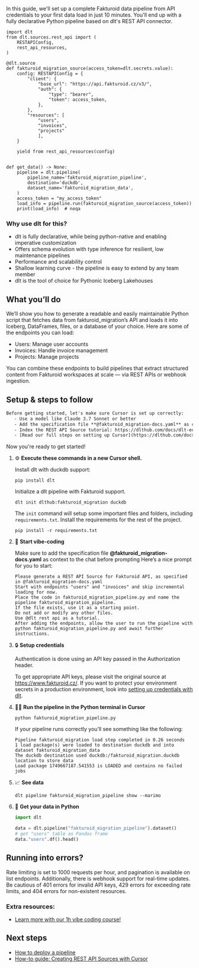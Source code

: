 In this guide, we'll set up a complete Fakturoid data pipeline from API credentials to your first data load in just 10 minutes. You'll end up with a fully declarative Python pipeline based on dlt's REST API connector.

```python-outcome
import dlt
from dlt.sources.rest_api import (
    RESTAPIConfig,
    rest_api_resources,
)

@dlt.source
def fakturoid_migration_source(access_token=dlt.secrets.value):
    config: RESTAPIConfig = {
        "client": {
            "base_url": "https://api.fakturoid.cz/v3/",
            "auth": {
                "type": "bearer",
                "token": access_token,
            },
        },
        "resources": [
            "users",
            "invoices",
            "projects"
            ],
    }

    yield from rest_api_resources(config)


def get_data() -> None:
    pipeline = dlt.pipeline(
        pipeline_name='fakturoid_migration_pipeline',
        destination='duckdb',
        dataset_name='fakturoid_migration_data', 
    )
    access_token = "my_access_token"
    load_info = pipeline.run(fakturoid_migration_source(access_token))
    print(load_info)  # noqa
```

### Why use dlt for this?

- dlt is fully declarative, while being python-native and enabling imperative customization
- Offers schema evolution with type inference for resilient, low maintenance pipelines
- Performance and scalability control
- Shallow learning curve - the pipeline is easy to extend by any team member
- dlt is the tool of choice for Pythonic Iceberg Lakehouses

## What you’ll do

We’ll show you how to generate a readable and easily maintainable Python script that fetches data from fakturoid_migration’s API and loads it into Iceberg, DataFrames, files, or a database of your choice. Here are some of the endpoints you can load:

- Users: Manage user accounts
- Invoices: Handle invoice management
- Projects: Manage projects

You can combine these endpoints to build pipelines that extract structured content from Fakturoid workspaces at scale — via REST APIs or webhook ingestion.

## Setup & steps to follow

```default
Before getting started, let's make sure Cursor is set up correctly:
   - Use a model like Claude 3.7 Sonnet or better
   - Add the specification file **@fakturoid_migration-docs.yaml** as context
   - Index the REST API Source tutorial: https://dlthub.com/docs/dlt-ecosystem/verified-sources/rest_api/ and add it to context as **@dlt rest api**
   - [Read our full steps on setting up Cursor](https://dlthub.com/docs/dlt-ecosystem/llm-tooling/cursor-restapi#23-configuring-cursor-with-documentation)
```

Now you're ready to get started! 

1. ⚙️ **Execute these commands in a new Cursor shell.**
    
    Install dlt with duckdb support:
    ```shell
    pip install dlt
    ```

    Initialize a dlt pipeline with Fakturoid support.
    ```shell
    dlt init dlthub:fakturoid_migration duckdb
    ```

    The `init` command will setup some important files and folders, including `requirements.txt`. Install the requirements for the rest of the project.
    ```shell
    pip install -r requirements.txt
    ```
    
2. 🤠 **Start vibe-coding**
    
    Make sure to add the specification file **@fakturoid_migration-docs.yaml** as context to the chat before prompting
    Here’s a nice prompt for you to start: 
    
    ```prompt
    Please generate a REST API Source for Fakturoid API, as specified in @fakturoid_migration-docs.yaml 
    Start with endpoints "users" and "invoices" and skip incremental loading for now. 
    Place the code in fakturoid_migration_pipeline.py and name the pipeline fakturoid_migration_pipeline. 
    If the file exists, use it as a starting point. 
    Do not add or modify any other files. 
    Use @dlt rest api as a tutorial. 
    After adding the endpoints, allow the user to run the pipeline with python fakturoid_migration_pipeline.py and await further instructions.
    ```

    
3. 🔒 **Setup credentials** 
    
    Authentication is done using an API key passed in the Authorization header.
    
    To get appropriate API keys, please visit the original source at https://www.fakturoid.cz/.
    If you want to protect your environment secrets in a production environment, look into [setting up credentials with dlt](https://dlthub.com/docs/walkthroughs/add_credentials).
    
4. 🏃‍♀️ **Run the pipeline in the Python terminal in Cursor**
    
    ```shell
    python fakturoid_migration_pipeline.py
    ```
    
    If your pipeline runs correctly you’ll see something like the following:
    
    ```shell
    Pipeline fakturoid_migration load step completed in 0.26 seconds
    1 load package(s) were loaded to destination duckdb and into dataset fakturoid_migration_data
    The duckdb destination used duckdb:/fakturoid_migration.duckdb location to store data
    Load package 1749667187.541553 is LOADED and contains no failed jobs
    ```
    
5. 📈 **See data**
    
    ```shell
    dlt pipeline fakturoid_migration_pipeline show --marimo
    ```
    
6. 🐍 **Get your data in Python**
    
    ```python
    import dlt

   data = dlt.pipeline("fakturoid_migration_pipeline").dataset()
   # get "users" table as Pandas frame
   data."users".df().head()
    ```

## Running into errors?

Rate limiting is set to 1000 requests per hour, and pagination is available on list endpoints. Additionally, there is webhook support for real-time updates. Be cautious of 401 errors for invalid API keys, 429 errors for exceeding rate limits, and 404 errors for non-existent resources.

### Extra resources:

- [Learn more with our 1h vibe coding course!](https://www.youtube.com/watch?v=GGid70rnJuM)

## Next steps

- [How to deploy a pipeline](https://dlthub.com/docs/walkthroughs/deploy-a-pipeline)
- [How-to guide: Creating REST API Sources with Cursor](https://dlthub.com/docs/dlt-ecosystem/llm-tooling/cursor-restapi)